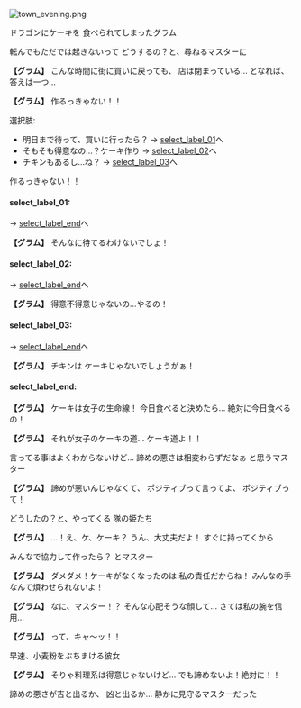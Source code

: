 
![town_evening.png](../images/backgrounds/town_evening.png)

ドラゴンにケーキを
食べられてしまったグラム

転んでもただでは起きないって
どうするの？と、尋ねるマスターに

**【グラム】**
こんな時間に街に買いに戻っても、
店は閉まっている…
となれば、答えは一つ…

**【グラム】**
作るっきゃない！！

選択肢:
- 明日まで待って、買いに行ったら？ → [select_label_01](#select_label_01)へ
- そもそも得意なの…？ケーキ作り → [select_label_02](#select_label_02)へ
- チキンもあるし…ね？ → [select_label_03](#select_label_03)へ

作るっきゃない！！

#### select_label_01:
 → [select_label_end](#select_label_end)へ

**【グラム】**
そんなに待てるわけないでしょ！

#### select_label_02:
 → [select_label_end](#select_label_end)へ

**【グラム】**
得意不得意じゃないの…やるの！

#### select_label_03:
 → [select_label_end](#select_label_end)へ

**【グラム】**
チキンは
ケーキじゃないでしょうがぁ！

#### select_label_end:

**【グラム】**
ケーキは女子の生命線！
今日食べると決めたら…
絶対に今日食べるの！

**【グラム】**
それが女子のケーキの道…
ケーキ道よ！！

言ってる事はよくわからないけど…
諦めの悪さは相変わらずだなぁ
と思うマスター

**【グラム】**
諦めが悪いんじゃなくて、
ポジティブって言ってよ、
ポジティブって！

どうしたの？と、やってくる
隊の姫たち

**【グラム】**
…！え、ケ、ケーキ？
うん、大丈夫だよ！
すぐに持ってくから

みんなで協力して作ったら？
とマスター

**【グラム】**
ダメダメ！ケーキがなくなったのは
私の責任だからね！
みんなの手なんて煩わせられないよ！

**【グラム】**
なに、マスター！？
そんな心配そうな顔して…
さては私の腕を信用…

**【グラム】**
って、キャ〜ッ！！

早速、小麦粉をぶちまける彼女

**【グラム】**
そりゃ料理系は得意じゃないけど…
でも諦めないよ！絶対に！！

諦めの悪さが吉と出るか、
凶と出るか…
静かに見守るマスターだった
